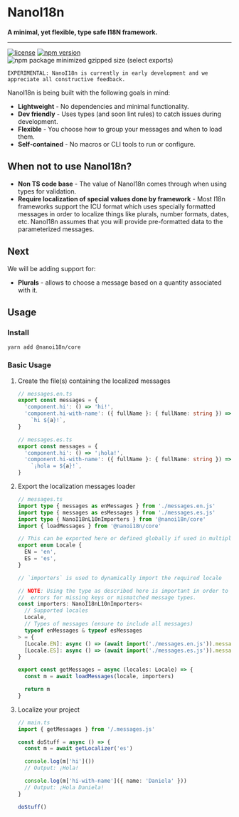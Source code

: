 # NanoI18n

**A minimal, yet flexible, type safe I18N framework.**

---

[![license](https://img.shields.io/npm/l/@nanoi18n/core.svg?style=for-the-badge&labelColor=000000)](https://github.com/nanoi18n/nanoi18n-core/blob/main/LICENSE)
[![npm version](https://img.shields.io/npm/v/@nanoi18n/core.svg?style=for-the-badge&labelColor=000000)](https://www.npmjs.com/package/@nanoi18n/core)
![npm package minimized gzipped size (select exports)](https://img.shields.io/bundlejs/size/@nanoi18n/core.svg?style=for-the-badge&labelColor=000000)

    EXPERIMENTAL: NanoI18n is currently in early development and we appreciate all constructive feedback.

NanoI18n is being built with the following goals in mind:

- **Lightweight** - No dependencies and minimal functionality.
- **Dev friendly** - Uses types (and soon lint rules) to catch issues during development.
- **Flexible** - You choose how to group your messages and when to load them.
- **Self-contained** - No macros or CLI tools to run or configure.

## When not to use NanoI18n?

- **Non TS code base** - The value of NanoI18n comes through when using types for validation.
- **Require localization of special values done by framework** - Most I18n frameworks support the ICU format which uses specially formatted messages in order to localize things like plurals, number formats, dates, etc. NanoI18n assumes that you will provide pre-formatted data to the parameterized messages.

## Next

We will be adding support for:

- **Plurals** - allows to choose a message based on a quantity associated with it.

## Usage

### Install

`yarn add @nanoi18n/core`

### Basic Usage

1. Create the file(s) containing the localized messages

   ```typescript
   // messages.en.ts
   export const messages = {
     'component.hi': () => 'hi!',
     'component.hi-with-name': ({ fullName }: { fullName: string }) =>
       `hi ${a}!`,
   }
   ```

   ```typescript
   // messages.es.ts
   export const messages = {
     'component.hi': () => '¡hola!',
     'component.hi-with-name': ({ fullName }: { fullName: string }) =>
       `¡hola = ${a}!`,
   }
   ```

2. Export the localization messages loader

   ```typescript
   // messages.ts
   import type { messages as enMessages } from './messages.en.js'
   import type { messages as esMessages } from './messages.es.js'
   import type { NanoI18nL10nImporters } from '@nanoi18n/core'
   import { loadMessages } from '@nanoi18n/core'

   // This can be exported here or defined globally if used in multiple places
   export enum Locale {
     EN = 'en',
     ES = 'es',
   }

   // `importers` is used to dynamically import the required locale

   // NOTE: Using the type as described here is important in order to get TS
   //  errors for missing keys or mismatched message types.
   const importers: NanoI18nL10nImporters<
     // Supported locales
     Locale,
     // Types of messages (ensure to include all messages)
     typeof enMessages & typeof esMessages
   > = {
     [Locale.EN]: async () => (await import('./messages.en.js')).messages,
     [Locale.ES]: async () => (await import('./messages.es.js')).messages,
   }

   export const getMessages = async (locales: Locale) => {
     const m = await loadMessages(locale, importers)

     return m
   }
   ```

3. Localize your project

   ```typescript
   // main.ts
   import { getMessages } from '/.messages.js'

   const doStuff = async () => {
     const m = await getLocalizer('es')

     console.log(m['hi']())
     // Output: ¡Hola!

     console.log(m['hi-with-name']({ name: 'Daniela' }))
     // Output: ¡Hola Daniela!
   }

   doStuff()
   ```
